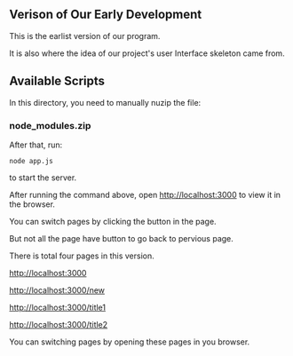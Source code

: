 ## Verison of Our Early Development

This is the earlist version of our program.

It is also where the idea of our project's user Interface skeleton came from.

## Available Scripts

In this directory, you need to manually nuzip the file:

### node_modules.zip

After that, run:
```
node app.js
```
to start the server.

After running the command above, open [http://localhost:3000](http://localhost:3000) to view it in the browser.

You can switch pages by clicking the button in the page.

But not all the page have button to go back to pervious page.

There is total four pages in this version.

[http://localhost:3000](http://localhost:3000)

[http://localhost:3000/new](http://localhost:3000/new)

[http://localhost:3000/title1](http://localhost:3000/title1)

[http://localhost:3000/title2](http://localhost:3000/title2)

You can switching pages by opening these pages in you browser.
